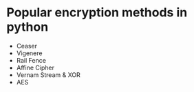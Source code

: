 # Popular encryption methods in python

- Ceaser
- Vigenere
- Rail Fence
- Affine Cipher
- Vernam Stream & XOR
- AES
